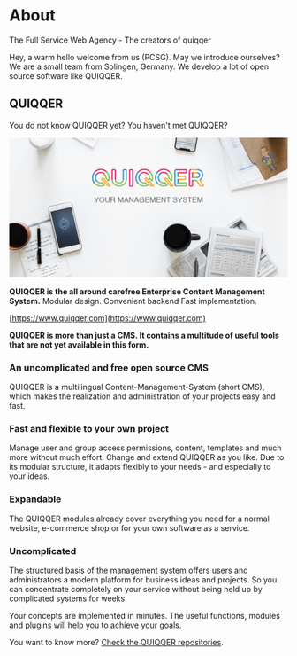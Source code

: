 About
======

The Full Service Web Agency - The creators of quiqqer

Hey, a warm hello welcome from us (PCSG). May we introduce ourselves? We are a small team from Solingen, Germany. 
We develop a lot of open source software like QUIQQER.

QUIQQER
------

You do not know QUIQQER yet? You haven't met QUIQQER?

![](https://github.com/QUIQQER/QUIQQER/raw/master/bin/images/Readme.png)

**QUIQQER is the all around carefree Enterprise Content Management System.**
Modular design. Convenient backend  Fast implementation.

[https://www.quiqqer.com](https://www.quiqqer.com)

**QUIQQER is more than just a CMS. It contains a multitude of useful tools that are not yet available in this form.**

### An uncomplicated and free open source CMS

QUIQQER is a multilingual Content-Management-System (short CMS), which makes the realization and administration of your projects easy and fast.

### Fast and flexible to your own project

Manage user and group access permissions, content, templates and much more without much effort. Change and extend QUIQQER as you like. Due to its modular structure, it adapts flexibly to your needs - and especially to your ideas.

### Expandable

The QUIQQER modules already cover everything you need for a normal website, e-commerce shop or for your own software as a service.

### Uncomplicated

The structured basis of the management system offers users and administrators a modern platform for business ideas and projects. So you can concentrate completely on your service without being held up by complicated systems for weeks.

Your concepts are implemented in minutes. The useful functions, modules and plugins will help you to achieve your goals.

You want to know more? [Check the QUIQQER repositories](https://github.com/QUIQQER).
